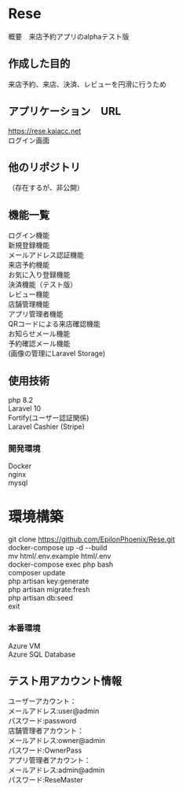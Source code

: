 # Rese
概要　来店予約アプリのalphaテスト版
## 作成した目的
来店予約、来店、決済、レビューを円滑に行うため
## アプリケーション　URL
https://rese.kaiacc.net  
ログイン画面
## 他のリポジトリ
（存在するが、非公開）
## 機能一覧
ログイン機能  
新規登録機能  
メールアドレス認証機能  
来店予約機能  
お気に入り登録機能  
決済機能（テスト版）  
レビュー機能  
店舗管理機能  
アプリ管理者機能  
QRコードによる来店確認機能  
お知らせメール機能  
予約確認メール機能  
(画像の管理にLaravel Storage)  

## 使用技術
php 8.2  
Laravel 10  
Fortify(ユーザー認証関係)  
Laravel Cashier (Stripe)


### 開発環境
Docker  
nginx  
mysql  
# 環境構築
git clone https://github.com/EpilonPhoenix/Rese.git  
docker-compose up -d --build  
mv html/.env.example html/.env  
docker-compose exec php bash  
composer update  
php artisan key:generate  
php artisan migrate:fresh  
php artisan db:seed  
exit  

### 本番環境
Azure VM  
Azure SQL Database  
## テスト用アカウント情報
ユーザーアカウント：  
メールアドレス:user@admin  
パスワード:password  
店舗管理者アカウント：  
メールアドレス:owner@admin  
パスワード:OwnerPass  
アプリ管理者アカウント：  
メールアドレス:admin@admin  
パスワード:ReseMaster  